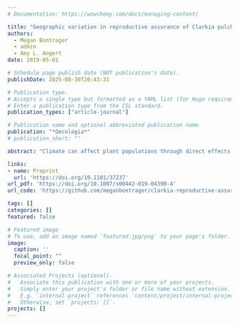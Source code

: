 ```yaml
---
# Documentation: https://wowchemy.com/docs/managing-content/

title: "Geographic variation in reproductive assurance of Clarkia pulchella"
authors: 
  - Megan Bontrager
  - admin
  - Amy L. Angert
date: 2019-05-01

# Schedule page publish date (NOT publication's date).
publishDate: 2025-08-30T20:43:31

# Publication type.
# Accepts a single type but formatted as a YAML list (for Hugo requirements).
# Enter a publication type from the CSL standard.
publication_types: ["article-journal"]

# Publication name and optional abbreviated publication name.
publication: "*Oecologia*"
# publication_short: ""

abstract: "Climate can affect plant populations through direct effects on physiology and fitness, and through indirect effects on their relationships with pollinating mutualists. We therefore expect that geographic variation in climate might lead to variation in plant mating systems. Biogeographic processes, such as range expansion, can also contribute to geographic patterns in mating system traits. We manipulated pollinator access to plants in eight sites spanning the geographic range of Clarkia pulchella to investigate geographic and climatic drivers of fruit production and seed set in the absence of pollinators (reproductive assurance). We examined how reproductive assurance and fruit production varied with the position of sites within the range of the species and with temperature and precipitation. We found that reproductive assurance in C. pulchella was greatest in populations in the northern part of the species’ range and was not well explained by any of the climate variables that we considered. In the absence of pollinators, some populations of C. pulchella have the capacity to increase fruit production, perhaps through resource reallocation, but this response is climate dependent. Pollinators are important for reproduction in this species, and recruitment is sensitive to seed input. The degree of autonomous self-pollination that is possible in populations of this mixed-mating species may be shaped by historic biogeographic processes or variation in plant and pollinator community composition rather than variation in climate."

links:
- name: Preprint
  url: 'https://doi.org/10.1101/37237'
url_pdf: 'https://doi.org/10.1007/s00442-019-04390-4'
url_code: 'https://github.com/meganbontrager/clarkia-reproductive-assurance'

tags: []
categories: []
featured: false

# Featured image
# To use, add an image named `featured.jpg/png` to your page's folder. 
image:
  caption: ''
  focal_point: ""
  preview_only: false

# Associated Projects (optional).
#   Associate this publication with one or more of your projects.
#   Simply enter your project's folder or file name without extension.
#   E.g. `internal-project` references `content/project/internal-project/index.md`.
#   Otherwise, set `projects: []`.
projects: []
---
```

